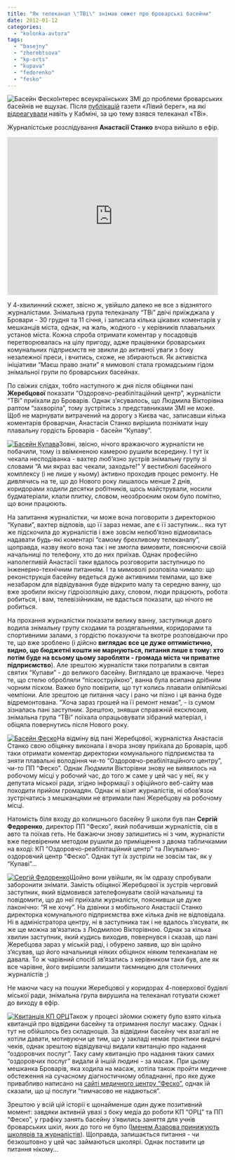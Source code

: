 ```yaml
---
title: "Як телеканал \"ТВі\" знімав сюжет про броварські басейни"
date: 2012-01-12
categories: 
  - "kolonka-avtora"
tags: 
  - "basejny"
  - "zherebtsova"
  - "kp-orts"
  - "kupava"
  - "fedorenko"
  - "fesko"
---
```


![](https://mpz.brovary.org/wp-content/uploads/2012/01/Басейн-Феско.jpg "Басейн Феско")Інтерес всеукраїнських ЗМІ до проблеми броварських басейнів не вщухає. Після [публікацій](http://lb.ua/news/2011/12/12/127585_imenem_azarova.html "Іменем Азарова") газети «Лівий берег», на які [відреагували](http://lb.ua/news/2011/12/14/128230_imenem_azarova_prinizhuyut_shkolyariv.html "Іменем Азарова - відповідь") навіть у Кабміні, за цю тему взявся телеканал «ТВі».

Журналістське розслідування **Анастасії Станко** вчора вийшло в ефір. <!--more-->

<iframe width="480" height="360" src="http://www.youtube.com/embed/nklwcJCt6Ls" frameborder="0" allowfullscreen></iframe>

У 4-хвилинний сюжет, звісно ж, увійшло далеко не все з відзнятого журналістами. Знімальна група телеканалу “ТВі” двічі приїжджала у Бровари - 30 грудня та 11 січня, і записала кілька цікавих коментарів у мешканців міста, однак, на жаль, жодного - у керівників плавальних установ міста. Кожна спроба отримати коментар у посадовців перетворювалась на цілу пригоду, адже працівники броварських комунальних підприємств не звикли до активної уваги з боку незалежної преси, і вчитись, схоже, не збираються. Як активістка ініціативи “Маєш право знати” я мимоволі стала громадським гідом знімальної групи по броварських басейнах.

По свіжих слідах, тобто наступного ж дня після обіцянки пані **Жеребцової** показати “Оздоровчо-реабілітаційний центр”, журналісти “ТВі” приїхали до Броварів. Однак з’ясувалось, що Людмила Вікторівна раптом “захворіла”, тому зустрітись з представниками ЗМІ не може. Щоб не марнувати витрачений на дорогу з Києва час, записавши кілька коментарів броварчан, Анастасія Станко вирішила познімати іншу плавальну гордість Броварів - басейн “Купаву”.

[![](https://mpz.brovary.org/wp-content/uploads/2012/01/Басейн-Купава.jpg "Басейн Купава")](https://mpz.brovary.org/wp-content/uploads/2012/01/Басейн-Купава.jpg)Зовні, звісно, нічого вражаючого журналісти не побачили, тому із ввімкненою камерою рушили всередину. І тут їх чекала несподіванка - вахтер люб’язно зустрів знімальну групу зі словами “А ми якраз вас чекали, заходьте!” У вестибюлі басейного комплексу (і не лише у ньому) активно проходив процес ремонту. Не дивлячись на те, що до Нового року лишалось менше 2 днів, коридорами ходили десятки робітників, щось майстрували, носили будматеріали, клали плитку, словом, неозброєним оком було помітно, що вони працюють.

На запитання журналістки, чи може вона поговорити з директоркою “Купави”, вахтер відповів, що її зараз немає, але є її заступник... яка тут же підскочила до журналістів і вже зовсім нелюб’язно відмовилась надавати будь-які коментарі “самому брехливому телеканалу”, щоправда, назву якого вона так і не змогла вимовити, пояснюючи своїй начальниці по телефону, хто до них приїхав. Однак професійно наполегливій Анастасії таки вдалось розговорити заступницю по інженерно-технічним питанням. І та мимоволі розповіла чимало: що реконструкція басейну ведеться дуже активними темпами, що вже незабаром для відвідування буде відкрито малу та середню ванну, що вже зробили якісну гідроізоляцію даху, словом, люди працюють, робота робиться, і вам, телевізійникам, не вдасться показати, що нічого не робиться.

На прохання журналістки показати велику ванну, заступниця довго водила знімальну групу сходами та роздягальнями, коридорами та спортивними залами, з гордістю показуючи та вкотре розповідаючи про те, що вже зроблено (і дійсно **виглядає все це дуже оптимістично, видно, що бюджетні кошти не марнуються, питання лише в тому: хто потім буде на всьому цьому заробляти - громада міста чи приватне підприємство**). Але зрештою журналісти таки потрапили в святая святих “Купави” - до великого басейну. Виглядало це вражаюче. Через те, що стелю обробляли “піскоструйкою”, ванна була всипана дрібним чорним піском. Важко було повірити, що тут колись плавали олімпійські чемпіони. Але зрештою це питання часу і рано чи пізно і ця ванна буде відремонтована. “Хоча зараз грошей на її ремонт немає”, - із сумом зізналась пані заступник. Зрештою, знявши справжній ексклюзив, знімальна група “ТВі” поїхала опрацьовувати зібраний матеріал, і обіцяла повернутись після Нового року.

[![](https://mpz.brovary.org/wp-content/uploads/2012/01/Басейн-Феско2.jpg "Басейн Феско")](https://mpz.brovary.org/wp-content/uploads/2012/01/Басейн-Феско2.jpg)На відміну від пані Жеребцової, журналістка Анастасія Станко свою обіцянку виконала і вчора знову приїхала до Броварів, щоб таки отримати коментар директорки комунального підприємства та зняти плавальні володіння чи-то “Оздоровчо-реабілітаційного центру”, чи-то ПП “Феско”. Однак Людмили Вікторівни знову не виявилось на робочому місці у робочий час, до того ж саме у цей час у неї, як у депутата міської ради, згідно інформації з офіційного веб-сайту мав походити прийом громадян. Однак ні візит журналістів, ні обов’язок зустрічатись з мешканцями не втримали пані Жеребцову на робочому місці.

Натомість біля входу до колишнього басейну 9 школи був пан **Сергій Федоренко**, директор ПП “Феско”, який побачивши журналістів, сів в авто та поїхав геть. Не бажаючи знову залишитись ні з чим, журналісти вже перевіреним методом рушили до приміщення з двома табличкамии на вході: КП “Оздоровчо-реабілітаційний центр” та Лікувально-оздоровчий центр “Феско”. Однак тут їх зустріли не зовсім так, як у “Купаві”...

[![](https://mpz.brovary.org/wp-content/uploads/2012/01/Сергій-Федоренко.jpg "Сергій Федоренко")](https://mpz.brovary.org/wp-content/uploads/2012/01/Сергій-Федоренко.jpg)Щойно вони увійшли, як їм одразу спробували заборонити знімати. Замість обіцяної Жеребцової їх зустрів черговий заступник, який відмовився зателефонувати своїй начальниці та повідомити, що до неї приїхали журналісти, пояснивши це дуже лаконічно: “Я не хочу”. На дзвінки з мобільного Анастасії Станко директорка комунального підприємства вже кілька днів не відповідала. Ні в адміністратора центру, ні в заступника так і не вдалось з’ясувати, як же ще можна зв’язатись з Людмилою Вікторівною. Однак за кілька хвилин заступник, який кудись виходив, повернувся і сказав, що пані Жеребцова зараз у міській раді, і обурено заявив, що він щойно з’ясував, що його начальниця ніяких обіцянок ніяким телеканалам не давала. То ж чарівний спосіб зв’язатись з керівником таки був, але як все чарівне, його вирішили залишити таємницею для столичних журналістів ;)

Не маючи часу на пошуки Жеребцової у коридорах 4-поверхової будівлі міської ради, знімальна група вирушила на телеканал готувати сюжет до виходу в ефір.

[![](https://mpz.brovary.org/wp-content/uploads/2012/01/Кватанція-КП-ОРЦ.jpg "Квитанція КП ОРЦ")](https://mpz.brovary.org/wp-content/uploads/2012/01/Кватанція-КП-ОРЦ.jpg)Також у процесі зйомки сюжету було взято кілька квитанцій про відвідини басейну та отримання послуг масажу. Однак і тут не обійшлось без складнощів. За відвідини басейну чек взагалі не хотіли давати, мотивуючи це тим, що у закладі немає практики видачі чеків, однак зрештою відвідувачці видали квитанцію про надання “оздоровчих послуг”. Таку саму квитанцію про надання таких самих “оздоровчих послуг” видали й іншій людині - за масаж. При цьому мешканка Броварів, яка ходила на масаж, хотіла також пройти медичне обстеження на сучасному діагностичному обладнанні, про яке дуже привабливо написано на [сайті медичного центру “Феско”](http://fesko.in.ua "ПП Феско Бровари"), однак їй сказали, що ці послуги “тимчасово не надаються”.

Зрештою у всій цій історії є щонайменше один дуже позитивний момент: завдяки активній увазі з боку медіа до роботи КП “ОРЦ” та ПП “Феско”, у графіку занять басейну з’явились заняття для учнів броварських шкіл, яких до того не було ([Іменем Азарова принижують школярів та журналістів](http://lb.ua/news/2011/12/14/128230_imenem_azarova_prinizhuyut_shkolyariv.html "Іменем Азарова")). Щоправда, залишається питання - чи безкоштовно у цей час займаються школярі. Однак поставити це питання нікому...
